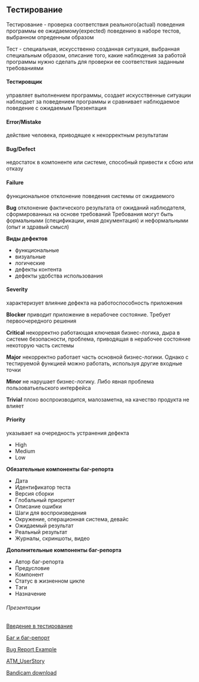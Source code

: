 ## Тестирование
Тестирование - проверка соответствия реального(actual) поведения программы ее ожидаемому(expected) поведению в наборе тестов, выбранном опреденным образом

Тест - специальная, искусственно созданная ситуация, выбранная специальным образом, описание того, какие наблюдения за работой программы нужно сделать для проверки ее соответствия заданным требованиями

#### Тестировщик

управляет выполнением программы, создает искусственные ситуации
наблюдает за поведением программы и сравнивает наблюдаемое поведение с ожидаемым
Презентация

#### Error/Mistake
действие человека, приводящее к некорректным результатам

#### Bug/Defect
недостаток в компоненте или системе, способный привести к сбою или отказу

#### Failure
функциональное отклонение поведения системы от ожидаемого

**Bug**
отклонение фактического результата от ожиданий наблюдателя, сформированных на основе требований Требования могут быть формальными (спецификации, иная документация) и неформальными (опыт и здравый смысл)

**Виды дефектов**
- функциональные
- визуальные
- логические
- дефекты контента
- дефекты удобства использования

#### Severity
характеризует влияние дефекта на работоспособность приложения

**Blocker**
приводит приложение в нерабочее состояние. Требует первоочередного решения

**Critical**
некорректно работающая ключевая бизнес-логика, дыра в системе безопасности, проблема, приводящая в нерабочее состояние некоторую часть системы

**Major**
некорректно работает часть основной бизнес-логики. Однако с тестируемой функцией можно работать, используя другие входные точки

**Minor**
не нарушает бизнес-логику. Либо явная проблема пользоватьельского интерфейса

**Trivial**
плохо воспроизводится, малозаметна, на качество продукта не влияет

#### Priority
указывает на очередность устранения дефекта

- High
- Medium
- Low

**Обязательные компоненты баг-репорта**

- Дата
- Идентификатор теста
- Версия сборки 
- Глобальный приоритет
- Описание ошибки
- Шаги для воспроизведения
- Окружение, операционная система, девайс
- Ожидаемый результат
- Реальный результат
- Журналы, скриншоты, видео

**Дополнительные компоненты баг-репорта**

- Автор баг-репорта
- Предусловие
- Компонент
- Статус в жизненном цикле
- Tэги
- Назначение

###### Презентации

[Введение в тестирование](https://docs.google.com/presentation/d/1uGxtmykT3TCjq0Wm1Cpa88CQET1rDHzj/edit?usp=sharing&ouid=116447005932578256378&rtpof=true&sd=true)

[Баг и баг-репорт](https://docs.google.com/presentation/d/1S-kzM5cG5wG4vq7vYEa2LnNuk_iIaSHo/edit?usp=sharing&ouid=116447005932578256378&rtpof=true&sd=true)

[Bug Report Example](https://docs.google.com/spreadsheets/d/1029aIoQK00uqtSYfhy8mX4GPJ0RuVj7bBch7QN6HUwc/edit?usp=sharing)

[ATM_UserStory](https://drive.google.com/file/d/1xgv-LNyrbh-5HnIHq2nM6G036-8y5FQ4/view?usp=sharing)

[Bandicam download](https://www.bandicam.com/downloads/)
